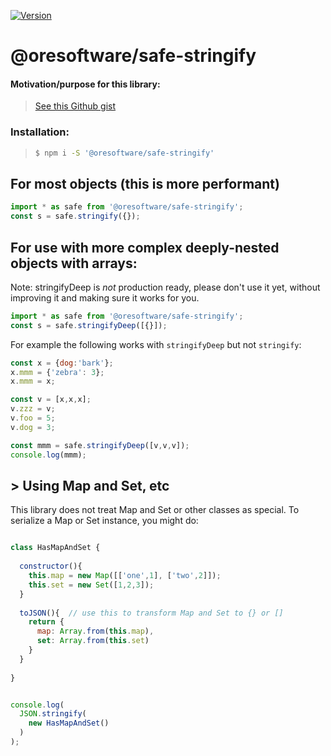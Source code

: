 
[![Version](https://img.shields.io/npm/v/@oresoftware/safe-stringify.svg?colorB=green)](https://www.npmjs.com/package/@oresoftware/safe-stringify)

# @oresoftware/safe-stringify


####  Motivation/purpose for this library:

> [See this Github gist](https://gist.github.com/ORESoftware/10bd74e27728a2aa764df4d6c6ecada8) 


###  Installation:

>
>```bash
> $ npm i -S '@oresoftware/safe-stringify'
>```
>

##  For most objects (this is more performant)

```js
import * as safe from '@oresoftware/safe-stringify';
const s = safe.stringify({});
```

##  For use with more complex deeply-nested objects with arrays:


Note: stringifyDeep is *not* production ready, please don't use it yet, 
without improving it and making sure it works for you.


```js
import * as safe from '@oresoftware/safe-stringify';
const s = safe.stringifyDeep([{}]);
```

For example the following works with `stringifyDeep` but not `stringify`:

```js
const x = {dog:'bark'};
x.mmm = {'zebra': 3};
x.mmm = x;

const v = [x,x,x];
v.zzz = v;
v.foo = 5;
v.dog = 3;

const mmm = safe.stringifyDeep([v,v,v]);
console.log(mmm);

```


## > Using Map and Set, etc

This library does not treat Map and Set or other classes as special. To serialize a Map or Set instance, 
you might do:

```js

class HasMapAndSet {
  
  constructor(){
    this.map = new Map([['one',1], ['two',2]]);
    this.set = new Set([1,2,3]);
  }
   
  toJSON(){  // use this to transform Map and Set to {} or []
    return {
      map: Array.from(this.map),
      set: Array.from(this.set)
    }
  }
  
}


console.log(
  JSON.stringify(
    new HasMapAndSet()
  )
);

```
